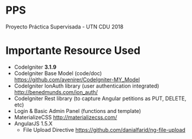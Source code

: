 # PPS
Proyecto Práctica Supervisada - UTN CDU 2018

# Importante Resource Used
 - CodeIgniter **3.1.9**
 - CodeIgniter Base Model (code/doc) https://github.com/avenirer/CodeIgniter-MY_Model
 - CodeIgniter IonAuth library (user authentication integrated) http://benedmunds.com/ion_auth/
 - CodeIgniter Rest library (to capture Angular petitions as PUT, DELETE, etc)
 - Login & Basic Admin Panel (functions and template)
 - MaterializeCSS http://materializecss.com/
 - AngularJS 1.5.X
 	- File Upload Directive https://github.com/danialfarid/ng-file-upload
